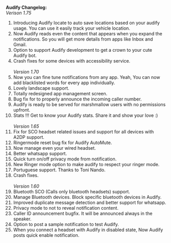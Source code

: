 <b>Audify Changelog:</b><br/>
<i>Verison 1.75</i><br/>
1. Introducing Audify locate to auto save locations based on your audify usage. You can use it easily track your vehicle location.<br/>
2. Now Audify reads even the content that appears when you expand the notifications. So you will get more details from apps like Inbox and Gmail.<br/>
3. Option to support Audify development to get a crown to your cute Audify bot.<br/>
4. Crash fixes for some devices with accessibility service.<br/><br/>
<i>Version 1.70</i><br/>
1. Now you can fine tune notifications from any app. Yeah, You can now add blacklisted words for every app individually.<br/>
2. Lovely landscape support.<br/>
3. Totally redesigned app management screen.<br/>
4. Bug fix for to properly announce the incoming caller number.<br/>
5. Audify is ready to be served for marshmallow users with no permissions upfront.<br/>
6. Stats !!! Get to know your Audify stats. Share it and show your love :)<br/><br/>
<i>Version 1.65</i><br/>
1. Fix for SCO headset related issues and support for all devices with A2DP support.<br/>
2. Ringermode reset bug fix for Audify AutoMute.<br/>
3. Now manage even your wired headset.<br/>
4. Better whatsapp support.<br/>
5. Quick turn on/off privacy mode from notification.<br/>
6. New Ringer mode option to make audify to respect your ringer mode.<br/>
7. Portuguese support. Thanks to Toni Nando.<br/>
8. Crash fixes.<br/><br/>
<i>Version 1.60</i><br/>
1. Bluetooth SCO (Calls only bluetooth headsets) support.<br/>
2. Manage Bluetooth devices. Block specific bluetooth devices in Audify.<br/>
3. Improved duplicate message detection and better support for whatsapp.<br/>
4. Privacy mode to not to reveal notification content.<br/>
5. Caller ID announcement bugfix. It will be announced always in the speaker.<br/>
6. Option to post a sample notification to test Audify.<br/>
7. When you connect a headset with Audify in disabled state, Now Audify posts quick enable notification. <br/>
